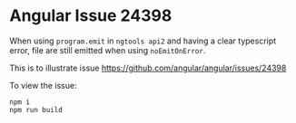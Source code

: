 
# Angular Issue 24398

When using `program.emit` in `ngtools api2` and having a clear typescript error, file are still emitted when using `noEmitOnError`. 

This is to illustrate issue https://github.com/angular/angular/issues/24398

To view the issue:
```
npm i
npm run build
```